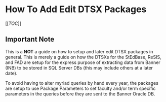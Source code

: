 # How To Add Edit DTSX Packages

[[_TOC_]]

## Important Note

This is a **NOT** a guide on how to setup and later edit DTSX packages in general. This is merely 
a guide on how the DTSXs for the StEdBase, ReSIS, and FAD are setup for the express purpose 
of extracting data from Banner (INB) to be stored in SQL Server DBs (this may include others at 
a later date).

To avoid having to alter myriad queries by hand every year, the packages are setup to use Package Parameters to set faculty and/or term specific parameters in the queries before they are sent to the Banner Oracle DB.
